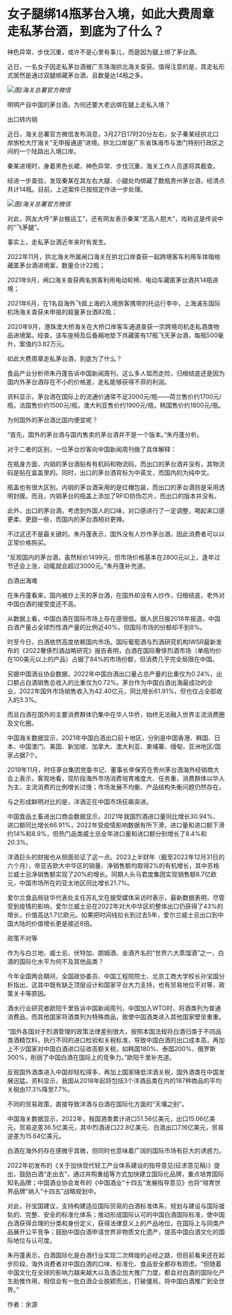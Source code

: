 # 女子腿绑14瓶茅台入境，如此大费周章走私茅台酒，到底为了什么？

神色异常、步伐沉重，或许不是心里有事儿，而是因为腿上绑了茅台酒。

近日，一名女子因走私茅台酒被广东珠海拱北海关查获。值得注意的是，其走私形式居然是通过双腿绑藏茅台酒，且数量达14瓶之多。

![](https://inews.gtimg.com/news_bt/O96Bzl5F78KG_R9-lGHN23uv6HKa4x4mWAs57sGFDTyC8AA/1000)_图/海关总署官方微信_

明明产自中国的茅台酒，为何还要大老远绑在腿上走私入境？

出口转内销

近日，海关总署官方微信发布消息，3月27日17时20分左右，女子秦某经拱北口岸旅检大厅海关“无申报通道”进境。拱北口岸是广东省珠海市与澳门特别行政区之间的一个陆路出入境口岸。

秦某进境时，身着黑色长裙，神色异常、步伐沉重，海关工作人员遂将其截查。

经进一步查验，发现秦某在其左右大腿、小腿处均绑藏了数瓶贵州茅台酒，经清点共计14瓶。目前，上述案件已按规定作进一步处理。

![](https://inews.gtimg.com/news_bt/OjMEtOUYKCpRe8Q39mr1z1jLJFA0iY_oNC3gWz_ePch5MAA/1000)_图/海关总署官方微信_

对此，网友大呼“茅台搬运工”，还有网友表示秦某“艺高人胆大”，戏称这是传说中的“飞茅腿”。

事实上，走私茅台酒近年来时有发生。

2022年11月，拱北海关所属闸口海关在拱北口岸查获一起跨境客车利用车体暗格藏匿茅台酒进境案，数量合计22瓶；

2021年9月，闸口海关查获两名旅客利用电动轮椅、电动车藏匿茅台酒共14瓶进境；

2021年6月，在1名自海外飞抵上海的入境旅客携带的托运行李中，上海浦东国际机场海关查获未申报的超量茅台酒82瓶；

2020年9月，港珠澳大桥海关在大桥口岸客车通道查获一宗跨境司机走私酒类物品进境案。经查，该车座椅及后备厢地垫下共藏匿有17瓶飞天茅台酒，每瓶500毫升，案值约3.82万元。

如此大费周章走私茅台酒，到底为了什么？

食品产业分析师朱丹蓬告诉中国新闻周刊，这么多人铤而走险，归根结底还是因为国内外茅台酒存在不小的价格差，走私能够获得不菲的利润。

资料显示，茅台酒在国际上的流通价通常不足2000元/瓶——荷兰售价约1700元/瓶，法国售价约1500元/瓶，澳大利亚售价约1900元/瓶，韩国售价约1800元/瓶。

为何国外的茅台酒比国内便宜呢？

“首先，国外的茅台酒与国内售卖的茅台酒并不是一个版本。”朱丹蓬分析。

对于二者的区别，一位茅台炒客向中国新闻周刊做了具体解释：

在瓶身方面，内销的茅台酒贴有有机码和物流码，而出口的茅台酒并没有，其物流码是贴在盒盖里的。同时，出口的茅台酒背标为中英文，而国内的为纯中文。

瓶盖也有很大区别。内销的茅台酒采用的是红帽包装，而出口的茅台酒则是采用透明封膜。而且，内销茅台的瓶盖上添加了RFID防伪芯片，而出口的版本并没有。

此外，出口的茅台酒，考虑到外国人的口味，对口感进行了一定调整，喝起来口感更柔、更甜一些，而国内的茅台酒相对更辣。

不过这还不是最关键的。朱丹蓬表示，国外没有人炒作茅台酒，因此消费者可以以正常价格购买。

“反观国内的茅台酒，虽然标价1499元，但市场价格基本在2800元以上，逢年过节还会上涨，动辄就会超过3000元。”朱丹蓬补充道。

白酒出海难

在朱丹蓬看来，国内被炒上天的茅台酒，在国外却没有人炒作，归根结底，老外对中国白酒的接受度还不高。

从数据上看，中国白酒在国际市场上存在感很低。据人民日报2018年报道，中国白酒产量占全球烈性酒产量的比例近40%，但国际市场的份额却不到8%。

时至今日，白酒依然高度依赖国内市场。国际葡萄酒与烈酒研究机构IWSR最新发布的《2022奢侈烈酒战略研究》报告表明，白酒在国际奢侈烈酒市场（单瓶均价在100美元以上的产品）占据了84%的市场份额，但消费几乎完全局限在中国。

另据中国酒业协会数据，2022年中国白酒出口量占总产量的比重仅为0.24%，出口额占白酒销售总收入的比重仅为0.72%。茅台作为中国白酒出海最成功的企业，2022年国外市场销售收入为42.40亿元，同比增长61.91%，但也仅占全部收入的3.3%。

而且白酒在国外的主要消费群体仍集中在华人华侨，始终无法融入世界主流消费圈及文化圈。

中国海关数据显示，2021年中国白酒出口前十地区，分别是中国香港、韩国、日本、中国澳门、美国、新加坡、加拿大、澳大利亚、柬埔寨、缅甸，亚洲地区/国家占据7个。

2019年11月，时任茅台集团党委书记、董事长李保芳在贵州茅台酒海外经销商大会上表示，客观地看，现阶段海外市场消费培育难度大、任务重，消费群体以华人为主，主流消费的比例增长过慢；市场发展不均衡、产品结构失衡问题仍然存在。

与之形成鲜明对比的是，洋酒正在中国市场狂飙突进。

中国食品土畜进出口商会数据显示，2021年我国烈酒进口量同比增长30.94%、进口额同比增长66.91%，2022年受疫情影响数据有所下滑，进口量和进口额下滑约14%和8.9%，但热门品类威士忌全年进口量和进口额分别增长了8.4%和20.3%。

洋酒巨头的财报也从侧面验证了这一点。2023上半财年（截至2022年12月31日的六个月），帝亚吉欧大中华区的销量、净销售额均取得2%的有机增长，其中苏格兰威士忌净销售额实现了20%的增长。同期人头马君度集团实现销售额8.7亿欧元，中国市场所在的亚太地区同比增长21.7%。

爱尔兰食品局驻华代表处主任苏礼文在接受媒体采访时表示，最新数据表明，尽管受到疫情的影响，爱尔兰威士忌在2022年对大中华区的整体出口仍获得了43%的增长，价值高达1.7亿欧元。如果把时间线拉长到过去5年，爱尔兰威士忌出口到中国大陆的价值增长更是接近8倍。

政策不对等

作为与白兰地、威士忌、伏特加、朗姆酒、金酒齐名的“世界六大蒸馏酒”之一，白酒的国际化水平为何不及其他品类？

今年全国两会期间，全国政协委员、中国工程院院士、北京工商大学校长孙宝国分析指出，这其中既有缺乏顶层设计和国家平台大力支持，也有贸易地位不对等，政策关卡等原因。

酒水行业研究者欧阳千里告诉中国新闻周刊，中国加入WTO时，将酒类列为普通消费品，而其他国家将酒类列为特殊商品，致使中国酒类进入其他国家壁垒重重。

“国外各国对于烈酒管理的政策法律差别很大，按照本国法规将白酒归类于不同品类酒精饮料，执行不同的进口检验和关税标准，导致中国白酒的出口成本高，再加上不少国家对中国白酒进口征收高额关税，如韩国180%、泰国200%、俄罗斯300%，削弱了中国白酒在国际上的竞争力。”欧阳千里补充道。

反观国外酒类进入中国却轻松得多，再加上国家降低洋酒关税，国外酒类在中国发展迅猛。资料显示，我国从2018年起将包括3个洋酒品类在内的187种商品的平均关税由17.3%降至7.7%。

不同的贸易政策，直接导致洋酒与白酒在国际化方面的“天壤之别”。

中国海关数据显示，2022年，我国酒类累计进口51.56亿美元，出口15.06亿美元，贸易逆差36.5亿美元，其中烈酒进口22.8亿美元、白酒出口7.16亿美元，贸易逆差为15.64亿美元。

白酒在海外的存在感微乎其微，但同时也意味着广阔的国际市场有巨大的诱惑力。

2022年初发布的《关于加快现代轻工产业体系建设的指导意见(征求意见稿)》提出，鼓励白酒“走出去”，通过并购重组等方式加快建立国际化品牌，重点培育国际知名品牌；中国酒业协会发布的《中国酒业“十四五”发展指导意见》也将“培育世界品牌”纳入“十四五”战略规划中。

对此，孙宝国建议，支持构建适应国际贸易的白酒标准体系，规划与建设与国际接轨的、完整、安全的标准化体系；推动形成国际认可的中国白酒国际标准，使中国白酒获得合理的分类和身份定义，获得法律意义上的产品地位，在国际上与同类产品展开公平竞争；鼓励中国白酒申请世界非物质文化遗产，提高中国白酒文化的国际地位与认可度。

朱丹蓬表示，白酒国际化是白酒行业实现二次辉煌的必经之路，但目前看来还在起步阶段，海外消费者对中国白酒的口味、标准化、食品安全都存有顾虑。“但随着中国文化在全球的影响力越来越大以及酒企加大推广力度，都会对白酒的国际化产生助推作用，相信会有一批白酒企业脱颖而出，打破僵局，将中国白酒推广到全世界。”

作者：余源


